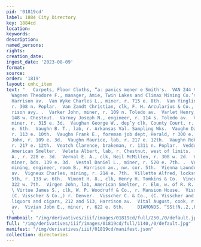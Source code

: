 ```yaml
---
pid: '01819cd'
label: 1884 City Directory
key: 1884cd
location: 
keywords: 
description: 
named_persons: 
rights: 
creation_date: 
ingest_date: '2023-08-09'
format: 
source: 
order: '1819'
layout: cmhc_item
text: "   Carpets, Floor Cloths, “a: panics mener e Smith's.  VAN 244 VIV     Van
  Wagnen Theodore F., manager, Amie, Twin Lakes and Climax Mining Co.’s, office, 305
  Harrison av.  Van Wyke Charles L., miner, r. 715 e. 8th.  Van Yingling D., engineer,
  r. 308 n. Poplar.  Van Zandt Christian, clk, F. H. Arcularius & Co., r. 215 Har-
  rison avy. .  Varker John, miner, r. 109 n. Toledo av.  Varlet Henry, barkpr, r.
  148 w. Chestnut.  Varney Joseph N., engineer, r. 114 s. Toledo av.  Vaughan Charles,
  miner, r. 315 e. 3d.  Vaughan George W., dep’y clk, County Court, r. room 6, 116
  e. 6th.  Vaughn B. T., lab, r. Arkansas Val. Sampling Wks.  Vaughn Daniel, miner,
  r. 113 e. 10th.  Vaughn Frank E., foreman job dept, Herald, r 300 e. ath.  Vaughn
  John, r. 109 e. 3d.  Vaughn Maurice, lab, r. 217 e. 12th.  Vaughn Robert, teamster,
  r. 217 e. 12th.  Veatch Clarence, brakeman, r. 1311 n. Poplar.  Veddon Joseph, lab,
  American Smelter.  Veleta Albert, lab, r. Chestnut, west of limits. .  Vergez E.
  A., r. 228 e. 3d.  Vernal E. A., clk, Neil McMillen, r. 308 w. 2d.  Vernier Emil,
  miner, bds. 139 e. 3d.  Vestal Daniel L., miner, r. 520 e. 7th. .  Vezin Henry A.,
  mining, engineer, room B., Harrison av., nw. cor. 5th.  Vienna Laundry, 809 Harrison
  av.  Vigneux Charles, mining, r. 214 e. 7th.  Villette Alfred, locksmith, 104 w.
  5th, r. 133 w. 6th.  Vimont H. 8., clk, Henry H. Tomkins & Co.  Vincent W. F., r.
  322 w. 7th.  Virgen John, lab, American Smelter, r. Elm, w. of R. R. cross-  ing.
  \ Virtue James S., clk, W. P. Woodruff & Co., r. Mansion House.  Visscher Cornelius,
  (C. Visscher & Co.,) r. Denver.  Visscher C. & Co., (C. Visscher and R. J. Allison,)
  liquors and cigars, 212 and 513, Harrison av.  Vital August, cook, r. 127 s. Toledo
  av.  Vivian Jobn E., miner, r. 622 e. 6th.     DIAMONDS, “SSt!N..2,,PAR«- JEWELERY,
  \      "
thumbnail: "/img/derivatives/iiif/images/01819cd/full/250,/0/default.jpg"
full: "/img/derivatives/iiif/images/01819cd/full/1140,/0/default.jpg"
manifest: "/img/derivatives/iiif/01819cd/manifest.json"
collection: directories
---
```

